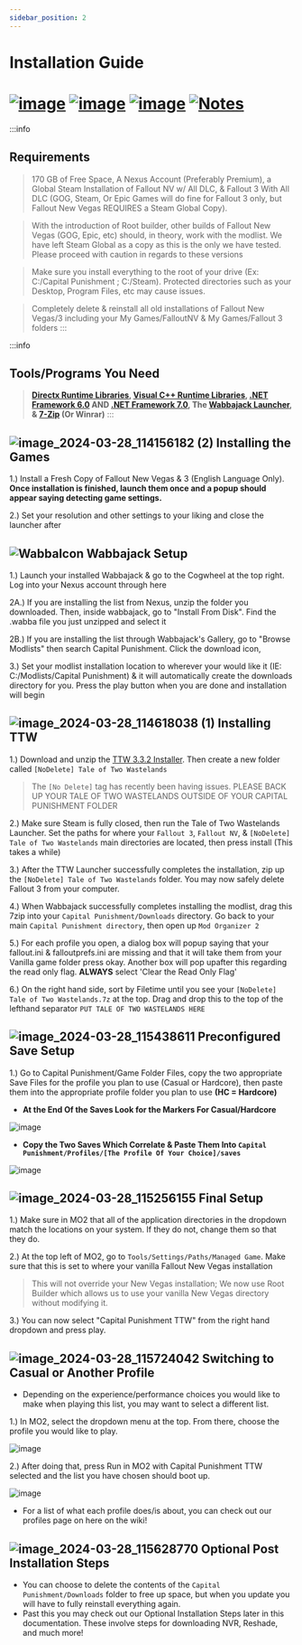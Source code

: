 ```yaml
---
sidebar_position: 2
---
```


# Installation Guide

# [![image](https://github.com/TheMrNewVegas/TheMrNewVegas.github.io/assets/112358568/72676bf0-0302-4f82-b373-609b33a8d51e)](https://www.modlists.net/docs/2capitalpunishment/Home) [![image](https://github.com/TheMrNewVegas/TheMrNewVegas.github.io/assets/112358568/22bca291-aae2-45fe-80ff-308fa49e85bf)](https://linktr.ee/bycmods) [![image](https://github.com/TheMrNewVegas/TheMrNewVegas.github.io/assets/112358568/99d6f770-e29c-4813-9a37-5494d0753818)](https://www.nexusmods.com/newvegas/mods/80042) [![Notes](https://github.com/TheMrNewVegas/TheMrNewVegas.github.io/assets/112358568/faded006-6e5b-4646-9e24-13119fe01d33)](https://www.modlists.net/docs/2capitalpunishment/Release-Notes)

:::info
## Requirements

> 170 GB of Free Space, A Nexus Account (Preferably Premium), a Global Steam Installation of Fallout NV w/ All DLC, & Fallout 3 With All DLC (GOG, Steam, Or Epic Games will do fine for Fallout 3 only, but Fallout New Vegas REQUIRES a Steam Global Copy).

> With the introduction of Root builder, other builds of Fallout New Vegas (GOG, Epic, etc) should, in theory, work with the modlist. We have left Steam Global as a copy as this is the only we have tested. Please proceed with caution in regards to these versions

> Make sure you install everything to the root of your drive (Ex: C:/Capital Punishment ; C:/Steam). Protected directories such as your Desktop, Program Files, etc may cause issues.


> Completely delete & reinstall all old installations of Fallout New Vegas/3 including your My Games/FalloutNV & My Games/Fallout 3 folders
:::

:::info
## Tools/Programs You Need

> **[Directx Runtime Libraries](https://download.microsoft.com/download/8/4/A/84A35BF1-DAFE-4AE8-82AF-AD2AE20B6B14/directx_Jun2010_redist.exe), [Visual C++ Runtime Libraries](https://aka.ms/vs/17/release/vc_redist.x64.exe), [.NET Framework 6.0](https://dotnet.microsoft.com/en-us/download/dotnet/6.0) **AND** [.NET Framework 7.0](https://dotnet.microsoft.com/en-us/download/dotnet/7.0), The [Wabbajack Launcher](https://www.wabbajack.org), & [7-Zip](https://www.7-zip.org/) (Or Winrar)**
:::

## ![image_2024-03-28_114156182 (2)](https://github.com/TheMrNewVegas/TheMrNewVegas.github.io/assets/112358568/eee43769-3e17-40b6-b670-958c8e660dc5) Installing the Games

1.) Install a Fresh Copy of Fallout New Vegas & 3 (English Language Only). **Once installation is finished, launch them once and a popup should appear saying detecting game settings.** 

2.) Set your resolution and other settings to your liking and close the launcher after

## ![WabbaIcon](https://github.com/TheMrNewVegas/TheMrNewVegas.github.io/assets/112358568/70759b7b-3ab5-4a6c-8043-51ea6211bf44) Wabbajack Setup

1.) Launch your installed Wabbajack & go to the Cogwheel at the top right. Log into your Nexus account through here

2A.) If you are installing the list from Nexus, unzip the folder you downloaded. Then, inside wabbajack, go to "Install From Disk". Find the .wabba file you just unzipped and select it

2B.) If you are installing the list through Wabbajack's Gallery, go to "Browse Modlists" then search Capital Punishment. Click the download icon,

3.) Set your modlist installation location to wherever your would like it (IE: C:/Modlists/Capital Punishment) & it will automatically create the downloads directory for you. Press the play button when you are done and installation will begin

## ![image_2024-03-28_114618038 (1)](https://github.com/TheMrNewVegas/TheMrNewVegas.github.io/assets/112358568/40470e33-c3f1-4276-a905-30a02d6084e0) Installing TTW

1.) Download and unzip the [TTW 3.3.2 Installer](https://taleoftwowastelands.com/dl). Then create a new folder called `[NoDelete] Tale of Two Wastelands`

> The `[No Delete]` tag has recently been having issues. PLEASE BACK UP YOUR TALE OF TWO WASTELANDS OUTSIDE OF YOUR CAPITAL PUNISHMENT FOLDER

2.) Make sure Steam is fully closed, then run the Tale of Two Wastelands Launcher. Set the paths for where your `Fallout 3`, `Fallout NV`, & `[NoDelete] Tale of Two Wastelands` main directories are located, then press install (This takes a while)

3.) After the TTW Launcher successfully completes the installation, zip up the `[NoDelete] Tale of Two Wastelands` folder. You may now safely delete Fallout 3 from your computer.

4.) When Wabbajack successfully completes installing the modlist, drag this 7zip into your `Capital Punishment/Downloads` directory. Go back to your main `Capital Punishment directory`, then open up `Mod Organizer 2`

5.) For each profile you open, a dialog box will popup saying that your fallout.ini & falloutprefs.ini are missing and that it will take them from your Vanilla game folder press okay. Another box will pop upafter this regarding the read only flag. **ALWAYS** select 'Clear the Read Only Flag'

6.) On the right hand side, sort by Filetime until you see your `[NoDelete] Tale of Two Wastelands.7z` at the top. Drag and drop this to the top of the lefthand separator `PUT TALE OF TWO WASTELANDS HERE`

## ![image_2024-03-28_115438611](https://github.com/TheMrNewVegas/TheMrNewVegas.github.io/assets/112358568/b82eeb7e-aefc-4ee2-80b7-11956054f964) Preconfigured Save Setup 

1.) Go to Capital Punishment/Game Folder Files, copy the two appropriate Save Files for the profile you plan to use (Casual or Hardcore), then paste them into the appropriate profile folder you plan to use **(HC = Hardcore)**

- **At the End Of the Saves Look for the Markers For Casual/Hardcore**

![image](https://github.com/TheMrNewVegas/TheMrNewVegas.github.io/assets/112358568/96f62de7-5f55-485d-bb73-4a91dc69a457)

- **Copy the Two Saves Which Correlate & Paste Them Into `Capital Punishment/Profiles/[The Profile Of Your Choice]/saves`**

![image](https://github.com/TheMrNewVegas/TheMrNewVegas.github.io/assets/112358568/d4984034-f544-4a58-a447-d4a43eaf122f)


## ![image_2024-03-28_115256155](https://github.com/TheMrNewVegas/TheMrNewVegas.github.io/assets/112358568/1d522d2a-b8a7-4451-995a-5e47417329c5) Final Setup

1.) Make sure in MO2 that all of the application directories in the dropdown match the locations on your system. If they do not, change them so that they do.

2.) At the top left of MO2, go to `Tools/Settings/Paths/Managed Game`. Make sure that this is set to where your vanilla Fallout New Vegas installation

> This will not override your New Vegas installation; We now use Root Builder which allows us to use your vanilla New Vegas directory without modifying it.

3.) You can now select "Capital Punishment TTW" from the right hand dropdown and press play.

## ![image_2024-03-28_115724042](https://github.com/TheMrNewVegas/TheMrNewVegas.github.io/assets/112358568/62ffbb65-1612-4fe6-acd0-6927a741d152) Switching to Casual or Another Profile

- Depending on the experience/performance choices you would like to make when playing this list, you may want to select a different list.

1.) In MO2, select the dropdown menu at the top. From there, choose the profile you would like to play.

![image](https://github.com/TheMrNewVegas/TheMrNewVegas.github.io/assets/112358568/ede43e0d-26b9-477b-bc05-cd628e66a7f3)

2.) After doing that, press Run in MO2 with Capital Punishment TTW selected and the list you have chosen should boot up.

![image](https://github.com/TheMrNewVegas/TheMrNewVegas.github.io/assets/112358568/f5c647a2-f0ed-4e6e-933e-74320d85d4ea)

- For a list of what each profile does/is about, you can check out our profiles page on here on the wiki!


## ![image_2024-03-28_115628770](https://github.com/TheMrNewVegas/TheMrNewVegas.github.io/assets/112358568/1b455b94-9c62-4d3c-b75f-e2ad04f90739) Optional Post Installation Steps

- You can choose to delete the contents of the `Capital Punishment/Downloads` folder to free up space, but when you update you will have to fully reinstall everything again.
- Past this you may check out our Optional Installation Steps later in this documentation. These involve steps for downloading NVR, Reshade, and much more!

